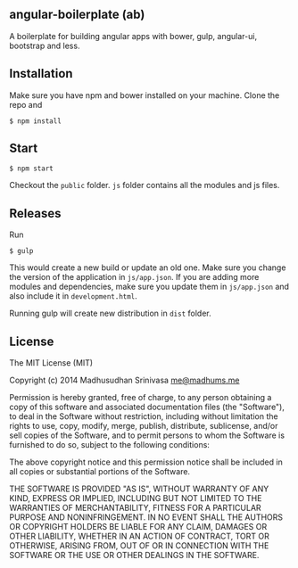 ## angular-boilerplate (ab)
A boilerplate for building angular apps with bower, gulp, angular-ui, bootstrap and less.

## Installation

Make sure you have npm and bower installed on your machine. Clone the repo and

```
$ npm install
```

## Start

```
$ npm start
```

Checkout the `public` folder. `js` folder contains all the modules and js files.

## Releases

Run

```
$ gulp
```

This would create a new build or update an old one. Make sure you change the version of the application in `js/app.json`. If you are adding more modules and dependencies, make sure you update them in `js/app.json` and also include it in `development.html`.

Running gulp will create new distribution in `dist` folder.

## License

The MIT License (MIT)

Copyright (c) 2014 Madhusudhan Srinivasa <me@madhums.me>

Permission is hereby granted, free of charge, to any person obtaining a copy
of this software and associated documentation files (the "Software"), to deal
in the Software without restriction, including without limitation the rights
to use, copy, modify, merge, publish, distribute, sublicense, and/or sell
copies of the Software, and to permit persons to whom the Software is
furnished to do so, subject to the following conditions:

The above copyright notice and this permission notice shall be included in all
copies or substantial portions of the Software.

THE SOFTWARE IS PROVIDED "AS IS", WITHOUT WARRANTY OF ANY KIND, EXPRESS OR
IMPLIED, INCLUDING BUT NOT LIMITED TO THE WARRANTIES OF MERCHANTABILITY,
FITNESS FOR A PARTICULAR PURPOSE AND NONINFRINGEMENT. IN NO EVENT SHALL THE
AUTHORS OR COPYRIGHT HOLDERS BE LIABLE FOR ANY CLAIM, DAMAGES OR OTHER
LIABILITY, WHETHER IN AN ACTION OF CONTRACT, TORT OR OTHERWISE, ARISING FROM,
OUT OF OR IN CONNECTION WITH THE SOFTWARE OR THE USE OR OTHER DEALINGS IN THE
SOFTWARE.
